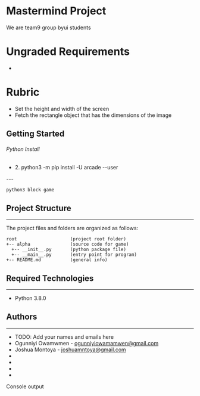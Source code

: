 # Mastermind Project

We are team9 group byui students

<h1>Ungraded Requirements</h1>
<ul>
<li></li>
</ul>

<h1>Rubric</h1>
<ul>
<li>Set the height and width of the screen</li>
<li>Fetch the rectangle object that has the dimensions of the image</li>
</ul>

## Getting Started

<h6>Python Install</h6>
<ul>
<li>2. python3 -m pip install -U arcade --user</li>
</ul>
---

```
python3 block game
```

## Project Structure

---

The project files and folders are organized as follows:

```
root                    (project root folder)
+-- alpha               (source code for game)
  +-- __init__.py       (python package file)
  +-- __main__.py       (entry point for program)
+-- README.md           (general info)
```

## Required Technologies

---

- Python 3.8.0

## Authors

---

- TODO: Add your names and emails here
- Ogunniyi Owamwmen - ogunniyiowamamwen@gmail.com
- Joshua Montoya - joshuamntoya@gmail.com
-
-
-
-

Console output
